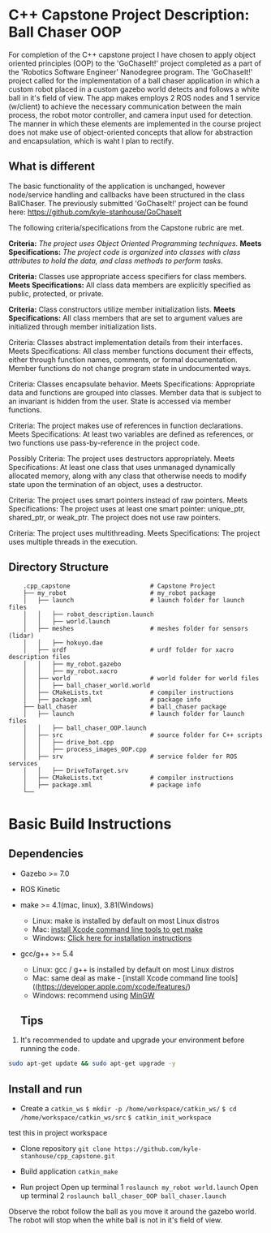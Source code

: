 # C++ Capstone Project Description: Ball Chaser OOP

For completion of the C++ capstone project I have chosen to apply object oriented principles (OOP) to the 'GoChaseIt!' project completed as a part of the 'Robotics Software Engineer' Nanodegree program. The 'GoChaseIt!' project called for the implementation of a ball chaser application in which a custom robot placed in a custom gazebo world detects and follows a white ball in it's field of view. The app makes employs 2 ROS nodes and 1 service (w/client) to achieve the necessary communication between the main process, the robot motor controller, and camera input used for detection. The manner in which these elements are implemented in the course project does not make use of object-oriented concepts that allow for abstraction and encapsulation, which is waht I plan to rectify.


## What is different
The basic functionality of the application is unchanged, however node/service handling and callbacks have been structured in the class BallChaser. 
The previously submitted 'GoChaseIt!' project can be found here: https://github.com/kyle-stanhouse/GoChaseIt

The following criteria/specifications from the Capstone rubric are met.

**Criteria:** _The project uses Object Oriented Programming techniques._
**Meets Specifications:** _The project code is organized into classes with class attributes to hold the data, and class methods to perform tasks._

**Criteria:** Classes use appropriate access specifiers for class members.
**Meets Specifications:** All class data members are explicitly specified as public, protected, or private.

**Criteria:** Class constructors utilize member initialization lists.
**Meets Specifications:** All class members that are set to argument values are initialized through member initialization lists.

Criteria: Classes abstract implementation details from their interfaces.
Meets Specifications: All class member functions document their effects, either through function names, comments, or formal documentation. Member functions do not change program state in undocumented ways.

Criteria: Classes encapsulate behavior.
Meets Specifications: Appropriate data and functions are grouped into classes. Member data that is subject to an invariant is hidden from the user. State is accessed via member functions.

Criteria: The project makes use of references in function declarations.
Meets Specifications: At least two variables are defined as references, or two functions use pass-by-reference in the project code.

Possibly
Criteria: The project uses destructors appropriately.
Meets Specifications: At least one class that uses unmanaged dynamically allocated memory, along with any class that otherwise needs to modify state upon the termination of an object, uses a destructor.

Criteria: The project uses smart pointers instead of raw pointers.
Meets Specifications: The project uses at least one smart pointer: unique_ptr, shared_ptr, or weak_ptr. The project does not use raw pointers.

Criteria: The project uses multithreading.
Meets Specifications: The project uses multiple threads in the execution.


## Directory Structure

```
    .cpp_capstone                      # Capstone Project
    ├── my_robot                       # my_robot package                   
    │   ├── launch                     # launch folder for launch files   
    │   │   ├── robot_description.launch
    │   │   ├── world.launch
    │   ├── meshes                     # meshes folder for sensors (lidar)
    │   │   ├── hokuyo.dae
    │   ├── urdf                       # urdf folder for xacro description files
    │   │   ├── my_robot.gazebo
    │   │   ├── my_robot.xacro
    │   ├── world                      # world folder for world files
    │   │   ├── ball_chaser_world.world
    │   ├── CMakeLists.txt             # compiler instructions
    │   ├── package.xml                # package info
    ├── ball_chaser                    # ball_chaser package                   
    │   ├── launch                     # launch folder for launch files   
    │   │   ├── ball_chaser_OOP.launch
    │   ├── src                        # source folder for C++ scripts
    │   │   ├── drive_bot.cpp
    │   │   ├── process_images_OOP.cpp
    │   ├── srv                        # service folder for ROS services
    │   │   ├── DriveToTarget.srv
    │   ├── CMakeLists.txt             # compiler instructions
    │   ├── package.xml                # package info                  
    └──        
```

# Basic Build Instructions

## Dependencies 
* Gazebo >= 7.0  
* ROS Kinetic  
* make >= 4.1(mac, linux), 3.81(Windows)
  * Linux: make is installed by default on most Linux distros
  * Mac: [install Xcode command line tools to get make](https://developer.apple.com/xcode/features/)
  * Windows: [Click here for installation instructions](http://gnuwin32.sourceforge.net/packages/make.htm)
* gcc/g++ >= 5.4
  * Linux: gcc / g++ is installed by default on most Linux distros
  * Mac: same deal as make - [install Xcode command line tools]((https://developer.apple.com/xcode/features/)
  * Windows: recommend using [MinGW](http://www.mingw.org/)
  
  ## Tips  
1. It's recommended to update and upgrade your environment before running the code.  
```bash
sudo apt-get update && sudo apt-get upgrade -y
```
  
## Install and run 

* Create a `catkin_ws`
`$ mkdir -p /home/workspace/catkin_ws/`
`$ cd /home/workspace/catkin_ws/src`
`$ catkin_init_workspace`
 
 test this in project workspace 

* Clone repository
`git clone https://github.com/kyle-stanhouse/cpp_capstone.git`

* Build application 
`catkin_make`

* Run project
Open up terminal 1
`roslaunch my_robot world.launch`
Open up terminal 2
`roslaunch ball_chaser_OOP ball_chaser.launch`

Observe the robot follow the ball as you move it around the gazebo world. 
The robot will stop when the white ball is not in it's field of view.




